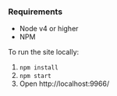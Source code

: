 ### Requirements

* Node v4 or higher
* NPM


To run the site locally:

1. `npm install`
2. `npm start`
3. Open http://localhost:9966/
